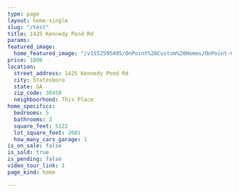 ```yaml
---
type: page
layout: home-single
slug: "/test"
title: 1425 Kennedy Pond Rd
params: 
featured_image:
  home_featured_image: "/v1552595495/OnPoint%20Custom%20Homes/OnPoint-Custom-Homes-00062-600x600.jpg"
price: 1000
location:
  street_address: 1425 Kennedy Pond Rd
  city: Statesboro
  state: GA
  zip_code: 30458
  neighboorhood: This Place
home_specifics:
  bedrooms: 5
  bathrooms: 3
  square_feet: 5122
  lot_square_feet: 2001
  how_many_cars_garage: 1
is_on_sale: false
is_sold: true
is_pending: false
video_tour_link: 1
page_kind: home

---
```

